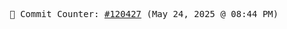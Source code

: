 <p align="center">
    <samp>
        📮 Commit Counter: <a href="https://github.com/Javascript-void0/Javascript-void0/commits/main">#120427</a> (May 24, 2025 @ 08:44 PM)
    </samp>
</p>